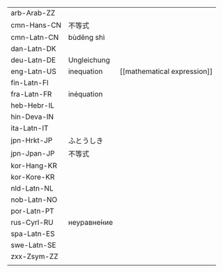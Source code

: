 | | | |
|-|-|-|
| arb-Arab-ZZ |  |  |
| cmn-Hans-CN | 不等式 |  |
| cmn-Latn-CN | bùděng shì |  |
| dan-Latn-DK |  |  |
| deu-Latn-DE | Ungleichung |  |
| eng-Latn-US | inequation | [[mathematical expression]] |
| fin-Latn-FI |  |  |
| fra-Latn-FR | inéquation |  |
| heb-Hebr-IL |  |  |
| hin-Deva-IN |  |  |
| ita-Latn-IT |  |  |
| jpn-Hrkt-JP | ふとうしき |  |
| jpn-Jpan-JP | 不等式 |  |
| kor-Hang-KR |  |  |
| kor-Kore-KR |  |  |
| nld-Latn-NL |  |  |
| nob-Latn-NO |  |  |
| por-Latn-PT |  |  |
| rus-Cyrl-RU | неуравне́ние |  |
| spa-Latn-ES |  |  |
| swe-Latn-SE |  |  |
| zxx-Zsym-ZZ |  |  |
|  |  |  |